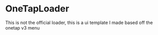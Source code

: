 # OneTapLoader
This is not the official loader, this is a ui template I made based off the onetap v3 menu
